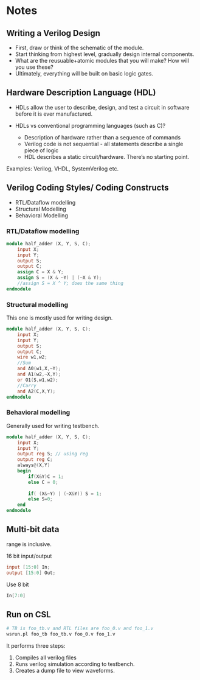 # Notes

## Writing a Verilog Design

- First, draw or think of the schematic of the module. 
- Start thinking from highest level, gradually design internal components.
- What are the reusuable+atomic modules that you will make? How will you use these?
- Ultimately, everything will be built on basic logic gates. 

## Hardware Description Language (HDL)

- HDLs allow the user to describe, design, and test a circuit in software before
it is ever manufactured.

- HDLs vs conventional programming languages (such as C)?
  - Description of hardware rather than a sequence of commands
  - Verilog code is not sequential - all statements describe a single piece of logic
  - HDL describes a static circuit/hardware. There’s no starting point.

Examples: Verilog, VHDL, SystemVerilog etc.

## Verilog Coding Styles/ Coding Constructs

- RTL/Dataflow modelling
- Structural Modelling
- Behavioral Modelling

### RTL/Dataflow modelling

```v
module half_adder (X, Y, S, C);
    input X;
    input Y;
    output S;
    output C;
    assign C = X & Y;
    assign S = (X & ~Y) | (~X & Y);
    //assign S = X ^ Y; does the same thing
endmodule
```

### Structural modelling

This one is mostly used for writing design.

```v
module half_adder (X, Y, S, C);
    input X;
    input Y;
    output S;
    output C;
    wire w1,w2;
    //Sum
    and A0(w1,X,~Y);
    and A1(w2,~X,Y);
    or O1(S,w1,w2);
    //Carry
    and A2(C,X,Y);
endmodule
```

### Behavioral modelling

Generally used for writing testbench.

```v
module half_adder (X, Y, S, C);
    input X;
    input Y;
    output reg S; // using reg
    output reg C;
    always@(X,Y)
    begin
        if(X&Y)C = 1;
        else C = 0;
        
        if( (X&~Y) | (~X&Y)) S = 1;
        else S=0;
    end
endmodule
```


## Multi-bit data
range is inclusive. 

16 bit input/output
```v
input [15:0] In;
output [15:0] Out;
```

Use 8 bit
```v 
In[7:0]
```
## Run on CSL

```sh
# TB is foo_tb.v and RTL files are foo_0.v and foo_1.v
wsrun.pl foo_tb foo_tb.v foo_0.v foo_1.v
```

It performs three steps:
1. Compiles all verilog files
2. Runs verilog simulation according to testbench.
3. Creates a dump file to view waveforms.